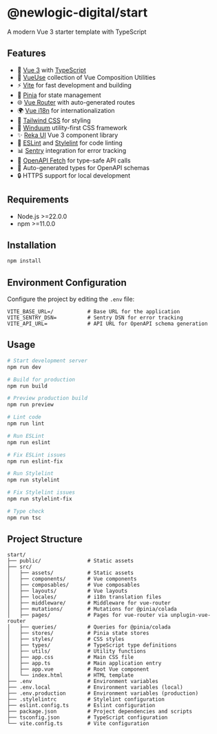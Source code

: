 # @newlogic-digital/start

A modern Vue 3 starter template with TypeScript

## Features

- 🚀 [Vue 3](https://vuejs.org/) with [TypeScript](https://www.typescriptlang.org/)
- 🎯 [VueUse](https://vueuse.org/) collection of Vue Composition Utilities
- ⚡️ [Vite](https://vitejs.dev/) for fast development and building
- 🔄 [Pinia](https://pinia.vuejs.org/) for state management
- 🌐 [Vue Router](https://router.vuejs.org/) with auto-generated routes
- 🌍 [Vue i18n](https://vue-i18n.intlify.dev/) for internationalization
- 🎨 [Tailwind CSS](https://tailwindcss.com/) for styling
- 💨 [Winduum](https://winduum.dev/) utility-first CSS framework
- ✨ [Reka UI](https://reka-ui.com/) Vue 3 component library
- 🧪 [ESLint](https://eslint.org/) and [Stylelint](https://stylelint.io/) for code linting
- 📊 [Sentry](https://sentry.io/) integration for error tracking
- 🔌 [OpenAPI Fetch](https://openapi-ts.dev/openapi-fetch/) for type-safe API calls
- 🔄 Auto-generated types for OpenAPI schemas
- 🔒 HTTPS support for local development

## Requirements

- Node.js >=22.0.0
- npm >=11.0.0

## Installation

```bash
npm install
```

## Environment Configuration

Configure the project by editing the `.env` file:

```
VITE_BASE_URL=/           # Base URL for the application
VITE_SENTRY_DSN=          # Sentry DSN for error tracking
VITE_API_URL=             # API URL for OpenAPI schema generation
```

## Usage

```bash
# Start development server
npm run dev

# Build for production
npm run build

# Preview production build
npm run preview

# Lint code
npm run lint

# Run ESLint
npm run eslint

# Fix ESLint issues
npm run eslint-fix

# Run Stylelint
npm run stylelint

# Fix Stylelint issues
npm run stylelint-fix

# Type check
npm run tsc
```

## Project Structure

```
start/
├── public/               # Static assets
├── src/
│   ├── assets/           # Static assets 
│   ├── components/       # Vue components
│   ├── composables/      # Vue composables
│   ├── layouts/          # Vue layouts
│   ├── locales/          # i18n translation files
│   ├── middleware/       # Middleware for vue-router
│   ├── mutations/        # Mutations for @pinia/colada
│   ├── pages/            # Pages for vue-router via unplugin-vue-router
│   ├── queries/          # Queries for @pinia/colada
│   ├── stores/           # Pinia state stores
│   ├── styles/           # CSS styles
│   ├── types/            # TypeScript type definitions
│   ├── utils/            # Utility functions
│   ├── app.css           # Main CSS file
│   ├── app.ts            # Main application entry
│   ├── app.vue           # Root Vue component
│   └── index.html        # HTML template
├── .env                  # Environment variables
├── .env.local            # Environment variables (local)
├── .env.production       # Environment variables (production)
├── .stylelintrc          # Stylelint configuration
├── eslint.config.ts      # Eslint configuration
├── package.json          # Project dependencies and scripts
├── tsconfig.json         # TypeScript configuration
└── vite.config.ts        # Vite configuration
```